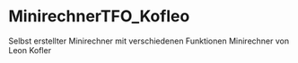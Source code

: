 # MinirechnerTFO_Kofleo
Selbst erstellter Minirechner mit verschiedenen Funktionen
Minirechner von Leon Kofler
